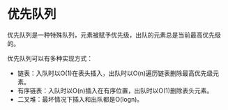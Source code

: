 # 优先队列

优先队列是一种特殊队列，元素被赋予优先级，出队的元素总是当前最高优先级的。

优先队列可以有多种实现方式：
- 链表：入队时以O(1)在表头插入，出队时以O(n)遍历链表删除最高优先级元素。
- 有序链表：入队时以O(n)插入在有序位置，出队时以O(1)删除表头元素。
- 二叉堆：最坏情况下插入和出队都是O(logn)。
